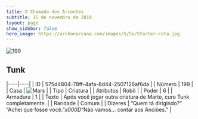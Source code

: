 ```yaml
---
title: O Chamado dos Arcontes
subtitle: 15 de novembro de 2018
layout: page
show_sidebar: false
hero_image: https://archonarcana.com/images/5/5e/Starter-cota.jpg
---
```


![199](https://cdn.keyforgegame.com/media/card_front/pt/341_199_FW92QH6WPGCW_pt.png)

## Tunk

|----|----|
| ID | 575d4804-78ff-4afa-8d44-2507126af6da |
| Número | 199 |
| Casa | ![Mars](https://archonarcana.com/images/thumb/d/de/Mars.png/22px-Mars.png "Marte") |
| Tipo | Criatura |
| Atributos | Robô |
| Poder | 6 |
| Armadura | 1 |
| Texto | Após você jogar outra criatura de Marte, cure Tunk completamente. |
| Raridade | Comum |
| Dizeres | “Quem tá dirigindo?” “Achei que fosse você.”_x000D_“Não vamos… contar aos Anciões.” |